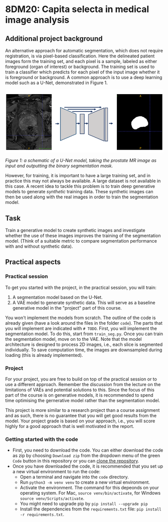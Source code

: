 # 8DM20: Capita selecta in medical image analysis

## Additional project background

An alternative approach for automatic segmentation, which does not require registration, is via pixel-based classification. Here the delineated patient images form the training set, and each pixel is a sample, labeled as either foreground (organ of interest) or background. 
The training set is used to train a classifier which predicts for each pixel of the input image whether it is foreground or background. A common approach is to use a deep learning model such as a U-Net, demonstrated in Figure 1.

![figure 1](segment.png "Title")

*Figure 1: a schematic of a U-Net model, taking the prostate MR image as input and outputting the binary segmentation mask.*

However, for training, it is important to have a large training set, and in practice this may not always be available. A large dataset is not available in this case. A recent idea to tackle this problem is to train deep generative models to generate _synthetic_ training data. These synthetic images can then be used along with the real images in order to train the segmentation model.

## Task

Train a generative model to create synthetic images and investigate whether the use of these images improves the training of the segmentation model. (Think of a suitable metric to compare segmentation performance with and without synthetic data).

## Practical aspects

### Practical session

To get you started with the project, in the practical session, you will train: 
1. A segmentation model based on the U-Net.
2. A VAE model to generate synthetic data. This will serve as a baseline generative model in the "project" part of this course. 

<!-- The practical session will introduce a segmentation model based on the U-Net and a baseline VAE implementation. -->
You won't implement the models from scratch. The outline of the code is already given (have a look around the files in the folder `code`). The parts that you will implement are indicated with `# TODO`. 
First, you will implement the segmentation model. To do this, start from `train_seg.py`. Once you can  train the segmentation model, move on to the VAE.
Note that the model architecture is designed to process 2D images, i.e., each slice is segmented individually. To save computation time, the images are downsampled during loading (this is already implemented).  

### Project

For your project, you are free to build on top of the practical session or to use a different approach. Remember the discussion from the lecture on the limitations of VAEs and potential solutions to this. Since the focus of this part of the course is on generative models, it is recommended to spend time optimising the gernerative model rather than the segmentation model.

This project is more similar to a research project than a course assignment and as such, there is no guarantee that you will get good results from the model. Your project grade is based on your approach, i.e., you will score highly for a good approach that is well motivated in the report. 

### Getting started with the code

- First, you need to download the code. You can either download the code as zip by choosing `Download zip` from the dropdown menu of the green `Code` button in this repository or you can [clone the repository](https://docs.github.com/en/repositories/creating-and-managing-repositories/cloning-a-repository).
- Once you have downloaded the code, it is recommended that you set up a new virtual environment to run the code:
  - Open a terminal and navigate into the `code` directory.
  - Run `python3 -m venv venv` to create a new virtual environment.
  - Activate the environment. The command for this depeonds on your operating system. For Mac, `source venv/bin/activate`, for Windows `source venv/Scripts/activate`.
  - You might need to upgrade pip by `pip install --upgrade pip`
  - Install the dependencies from the `requirements.txt` file: `pip install -r requirements.txt`.




